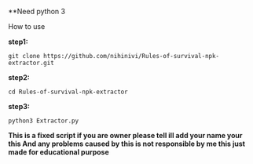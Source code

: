 **Need python 3

How to use



**step1:**
```
git clone https://github.com/nihinivi/Rules-of-survival-npk-extractor.git
```

**step2:**
```
cd Rules-of-survival-npk-extractor
```
**step3:**
```
python3 Extractor.py
```
**This is a fixed script if you are owner please tell ill add your name your this
And any problems caused by this is not responsible by me this just made for educational purpose**


